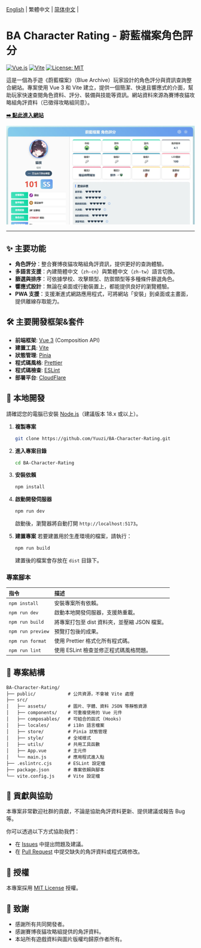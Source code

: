 <p>
  <a href="./docs/README.en.md">English</a> | 
  繁體中文 | 
  <a href="./docs/README.zh-CN.md">简体中文</a> | 
</p>

# BA Character Rating - 蔚藍檔案角色評分

<p align="left">
  <a href="https://vuejs.org/"><img alt="Vue.js" src="https://img.shields.io/badge/Vue.js-3-4FC08D?style=flat-square"></a>
  <a href="https://vitejs.dev/"><img alt="Vite" src="https://img.shields.io/badge/Vite-5-646CFF?style=flat-square"></a>
  <a href="https://opensource.org/licenses/MIT"><img alt="License: MIT" src="https://img.shields.io/badge/License-MIT-yellow.svg?style=flat-square"></a>
</p>

這是一個為手遊《蔚藍檔案》（Blue Archive）玩家設計的角色評分與資訊查詢整合網站。專案使用 Vue 3 和 Vite 建立，提供一個簡潔、快速且響應式的介面，幫助玩家快速查閱角色資料、評分、裝備與技能等資訊。網站資料來源為賽博夜貓攻略組角評資料（已徵得攻略組同意）。

**[➡️ 點此進入網站](https://ba-character-rating.pages.dev/)**

![專案預覽圖](https://raw.githubusercontent.com/Yuuzi261/BA-Character-Rating/refs/heads/main/public/og_image.webp)

---

## ✨ 主要功能

*   **角色評分**：整合賽博夜貓攻略組角評資訊，提供更好的查詢體驗。
*   **多語言支援**：內建簡體中文（`zh-cn`）與繁體中文（`zh-tw`）語言切換。
*   **篩選與排序**：可依據學校、攻擊類型、防禦類型等多種條件篩選角色。
*   **響應式設計**：無論在桌面或行動裝置上，都能提供良好的瀏覽體驗。
*   **PWA 支援**：支援漸進式網路應用程式，可將網站「安裝」到桌面或主畫面，提供離線存取能力。

## 🛠️ 主要開發框架&套件

*   **前端框架**: [Vue 3](https://vuejs.org/) (Composition API)
*   **建置工具**: [Vite](https://vitejs.dev/)
*   **狀態管理**: [Pinia](https://pinia.vuejs.org/)
*   **程式碼風格**: [Prettier](https://prettier.io/)
*   **程式碼檢查**: [ESLint](https://eslint.org/)
*   **部署平台**: [CloudFlare](https://www.cloudflare.com/)

## 🚀 本地開發

請確認您的電腦已安裝 [Node.js](https://nodejs.org/)（建議版本 18.x 或以上）。

1.  **複製專案**
    ```bash
    git clone https://github.com/Yuuzi/BA-Character-Rating.git
    ```

2.  **進入專案目錄**
    ```bash
    cd BA-Character-Rating
    ```

3.  **安裝依賴**
    ```bash
    npm install
    ```

4.  **啟動開發伺服器**
    ```bash
    npm run dev
    ```
    啟動後，瀏覽器將自動打開 `http://localhost:5173`。

5.  **建置專案**
    若要建置用於生產環境的檔案，請執行：
    ```bash
    npm run build
    ```
    建置後的檔案會存放在 `dist` 目錄下。

### 專案腳本
 
| 指令 | 描述 |
| :--- | :--- |
| `npm install` | 安裝專案所有依賴。 |
| `npm run dev` | 啟動本地開發伺服器，支援熱重載。 |
| `npm run build` | 將專案打包至 dist 資料夾，並壓縮 JSON 檔案。 |
| `npm run preview` | 預覽打包後的成果。 |
| `npm run format` | 使用 Prettier 格式化所有程式碼。 |
| `npm run lint` | 使用 ESLint 檢查並修正程式碼風格問題。 |

## 📁 專案結構

```
BA-Character-Rating/
├── public/            # 公共資源，不會被 Vite 處理
├── src/
│   ├── assets/        # 圖片、字體、資料 JSON 等靜態資源
│   ├── components/    # 可重複使用的 Vue 元件
│   ├── composables/   # 可組合的函式 (Hooks)
│   ├── locales/       # i18n 語言檔案
│   ├── store/         # Pinia 狀態管理
│   ├── style/         # 全域樣式
│   ├── utils/         # 共用工具函數
│   ├── App.vue        # 主元件
│   └── main.js        # 應用程式進入點
├── .eslintrc.cjs      # ESLint 設定檔
├── package.json       # 專案依賴與腳本
└── vite.config.js     # Vite 設定檔
```

## 🤝 貢獻與協助

本專案非常歡迎社群的貢獻，不論是協助角評資料更新、提供建議或報告 Bug 等。

你可以透過以下方式協助我們：

*   在 [Issues](https://github.com/Yuuzi261/BA-Character-Rating/issues) 中提出問題及建議。
*   在 [Pull Request](https://github.com/Yuuzi261/BA-Character-Rating/pulls) 中提交缺失的角評資料或程式碼修改。

## 📄 授權

本專案採用 [MIT License](https://opensource.org/licenses/MIT) 授權。

## 🙏 致謝

*   感謝所有共同開發者。
*   感謝賽博夜貓攻略組提供的角評資料。
*   本站所有遊戲資料與圖片版權均歸原作者所有。

